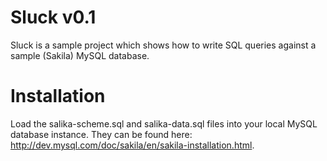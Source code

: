Sluck v0.1
==========

Sluck is a sample project which shows how to write SQL queries against a sample (Sakila) MySQL database.


Installation
===========

Load the salika-scheme.sql and salika-data.sql files into your local MySQL database instance.  They can be found here: http://dev.mysql.com/doc/sakila/en/sakila-installation.html.

